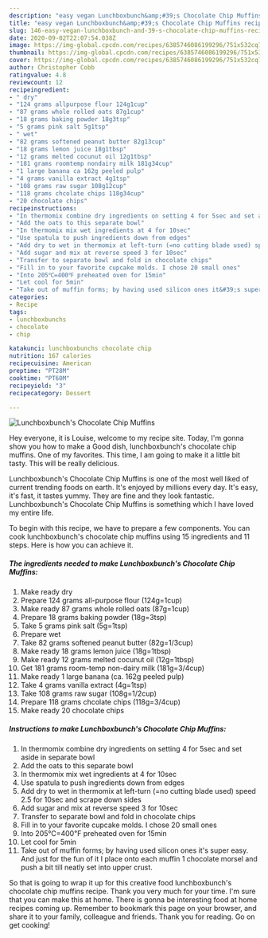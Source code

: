 ```yaml
---
description: "easy vegan Lunchboxbunch&amp;#39;s Chocolate Chip Muffins recipes | how to keep Lunchboxbunch&amp;#39;s Chocolate Chip Muffins"
title: "easy vegan Lunchboxbunch&amp;#39;s Chocolate Chip Muffins recipes | how to keep Lunchboxbunch&amp;#39;s Chocolate Chip Muffins"
slug: 146-easy-vegan-lunchboxbunch-and-39-s-chocolate-chip-muffins-recipes-how-to-keep-lunchboxbunch-and-39-s-chocolate-chip-muffins
date: 2020-09-02T22:07:54.038Z
image: https://img-global.cpcdn.com/recipes/6385746086199296/751x532cq70/lunchboxbunchs-chocolate-chip-muffins-recipe-main-photo.jpg
thumbnail: https://img-global.cpcdn.com/recipes/6385746086199296/751x532cq70/lunchboxbunchs-chocolate-chip-muffins-recipe-main-photo.jpg
cover: https://img-global.cpcdn.com/recipes/6385746086199296/751x532cq70/lunchboxbunchs-chocolate-chip-muffins-recipe-main-photo.jpg
author: Christopher Cobb
ratingvalue: 4.8
reviewcount: 12
recipeingredient:
- " dry"
- "124 grams allpurpose flour 124g1cup"
- "87 grams whole rolled oats 87g1cup"
- "18 grams baking powder 18g3tsp"
- "5 grams pink salt 5g1tsp"
- " wet"
- "82 grams softened peanut butter 82g13cup"
- "18 grams lemon juice 18g1tbsp"
- "12 grams melted cocunut oil 12g1tbsp"
- "181 grams roomtemp nondairy milk 181g34cup"
- "1 large banana ca 162g peeled pulp"
- "4 grams vanilla extract 4g1tsp"
- "108 grams raw sugar 108g12cup"
- "118 grams chcolate chips 118g34cup"
- "20 chocolate chips"
recipeinstructions:
- "In thermomix combine dry ingredients on setting 4 for 5sec and set aside in separate bowl"
- "Add the oats to this separate bowl"
- "In thermomix mix wet ingredients at 4 for 10sec"
- "Use spatula to push ingredients down from edges"
- "Add dry to wet in thermomix at left-turn (=no cutting blade used) speed 2.5 for 10sec and scrape down sides"
- "Add sugar and mix at reverse speed 3 for 10sec"
- "Transfer to separate bowl and fold in chocolate chips"
- "Fill in to your favorite cupcake molds. I chose 20 small ones"
- "Into 205℃=400℉ preheated oven for 15min"
- "Let cool for 5min"
- "Take out of muffin forms; by having used silicon ones it&#39;s super easy. And just for the fun of it I place onto each muffin 1 chocolate morsel and push a bit till neatly set into upper crust."
categories:
- Recipe
tags:
- lunchboxbunchs
- chocolate
- chip

katakunci: lunchboxbunchs chocolate chip 
nutrition: 167 calories
recipecuisine: American
preptime: "PT28M"
cooktime: "PT60M"
recipeyield: "3"
recipecategory: Dessert

---
```



![Lunchboxbunch&#39;s Chocolate Chip Muffins](https://img-global.cpcdn.com/recipes/6385746086199296/751x532cq70/lunchboxbunchs-chocolate-chip-muffins-recipe-main-photo.jpg)

Hey everyone, it is Louise, welcome to my recipe site. Today, I'm gonna show you how to make a Good dish, lunchboxbunch&#39;s chocolate chip muffins. One of my favorites. This time, I am going to make it a little bit tasty. This will be really delicious.



Lunchboxbunch&#39;s Chocolate Chip Muffins is one of the most well liked of current trending foods on earth. It's enjoyed by millions every day. It's easy, it's fast, it tastes yummy. They are fine and they look fantastic. Lunchboxbunch&#39;s Chocolate Chip Muffins is something which I have loved my entire life.


To begin with this recipe, we have to prepare a few components. You can cook lunchboxbunch&#39;s chocolate chip muffins using 15 ingredients and 11 steps. Here is how you can achieve it.

<!--inarticleads1-->

##### The ingredients needed to make Lunchboxbunch&#39;s Chocolate Chip Muffins:

1. Make ready  dry
1. Prepare 124 grams all-purpose flour (124g=1cup)
1. Make ready 87 grams whole rolled oats (87g=1cup)
1. Prepare 18 grams baking powder (18g=3tsp)
1. Take 5 grams pink salt (5g=1tsp)
1. Prepare  wet
1. Take 82 grams softened peanut butter (82g=1/3cup)
1. Make ready 18 grams lemon juice (18g=1tbsp)
1. Make ready 12 grams melted cocunut oil (12g=1tbsp)
1. Get 181 grams room-temp non-dairy milk (181g=3/4cup)
1. Make ready 1 large banana (ca. 162g peeled pulp)
1. Take 4 grams vanilla extract (4g=1tsp)
1. Take 108 grams raw sugar (108g=1/2cup)
1. Prepare 118 grams chcolate chips (118g=3/4cup)
1. Make ready 20 chocolate chips




<!--inarticleads2-->

##### Instructions to make Lunchboxbunch&#39;s Chocolate Chip Muffins:

1. In thermomix combine dry ingredients on setting 4 for 5sec and set aside in separate bowl
1. Add the oats to this separate bowl
1. In thermomix mix wet ingredients at 4 for 10sec
1. Use spatula to push ingredients down from edges
1. Add dry to wet in thermomix at left-turn (=no cutting blade used) speed 2.5 for 10sec and scrape down sides
1. Add sugar and mix at reverse speed 3 for 10sec
1. Transfer to separate bowl and fold in chocolate chips
1. Fill in to your favorite cupcake molds. I chose 20 small ones
1. Into 205℃=400℉ preheated oven for 15min
1. Let cool for 5min
1. Take out of muffin forms; by having used silicon ones it&#39;s super easy. And just for the fun of it I place onto each muffin 1 chocolate morsel and push a bit till neatly set into upper crust.




So that is going to wrap it up for this creative food lunchboxbunch&#39;s chocolate chip muffins recipe. Thank you very much for your time. I'm sure that you can make this at home. There is gonna be interesting food at home recipes coming up. Remember to bookmark this page on your browser, and share it to your family, colleague and friends. Thank you for reading. Go on get cooking!
